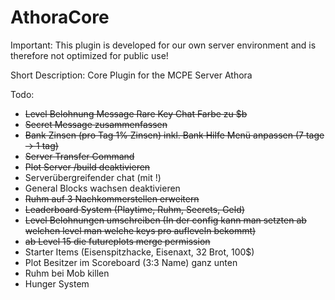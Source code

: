# AthoraCore
Important: This plugin is developed for our own server environment and is therefore not optimized for public use!

Short Description: Core Plugin for the MCPE Server Athora

Todo:
- ~~Level Belohnung Message Rare Key Chat Farbe zu $b~~
- ~~Secret Message zusammenfassen~~
- ~~Bank Zinsen (pro Tag 1% Zinsen) inkl. Bank Hilfe Menü anpassen (7 tage -> 1 tag)~~
- ~~Server Transfer Command~~
- ~~Plot Server /build deaktivieren~~
- Serverübergreifender chat (mit !)
- General Blocks wachsen deaktivieren
- ~~Ruhm auf 3 Nachkommerstellen erweitern~~
- ~~Leaderboard System (Playtime, Ruhm, Secrets, Geld)~~
- ~~Level Belohnungen umschreiben (In der config kann man setzten ab welchen level man welche keys pro aufleveln bekommt)~~
- ~~ab Level 15 die futureplots merge permission~~
- Starter Items (Eisenspitzhacke, Eisenaxt, 32 Brot, 100$)
- Plot Besitzer im Scoreboard (3:3 Name) ganz unten
- Ruhm bei Mob killen
- Hunger System